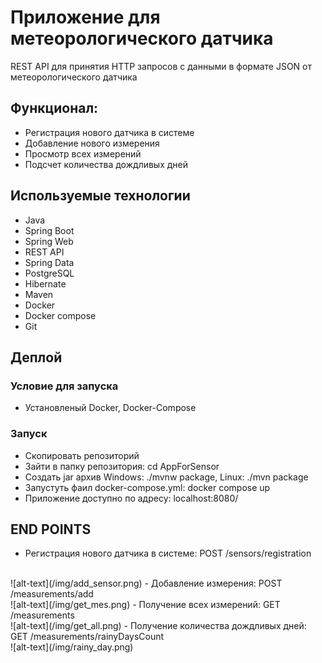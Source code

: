 # Приложение для метеорологического датчика

REST API для принятия HTTP запросов с данными в формате JSON от метеорологического датчика

<h2>Функционал:</h2>

- Регистрация нового датчика в системе
- Добавление нового измерения
- Просмотр всех измерений
- Подсчет количества дождливых дней

<h2>Используемые технологии</h2>
<ul>
  <li>Java</li>
  <li>Spring Boot</li>
  <li>Spring Web</li>
  <li>REST API</li>
  <li>Spring Data</li>
  <li>PostgreSQL</li>
  <li>Hibernate</li>
  <li>Maven</li>
  <li>Docker</li>
  <li>Docker compose</li>
  <li>Git</li>
</ul>

<h2>Деплой</h2>

<h3>Условие для запуска</h3>
<ul>
  <li> Установленый Docker, Docker-Сompose
</ul>

<h3>Запуск</h3>

<ul>
  <li> Скопировать репозиторий
  <li> Зайти в папку репозитория: cd AppForSensor
  <li> Создать jar архив Windows: ./mvnw package, Linux: ./mvn package </li>
  <li> Запустуть фаил docker-compose.yml: docker compose up</li>
  <li> Приложение доступно по адресу: localhost:8080/ </li>
</ul>


<h2>END POINTS</h2>

-  Регистрация нового датчика в системе: POST /sensors/registration
 </br>
   ![alt-text](/img/add_sensor.png)
-  Добавление измерения: POST /measurements/add </br>
   ![alt-text](/img/get_mes.png)
-  Получение всех измерений: GET /measurements </br>
   ![alt-text](/img/get_all.png)
-  Получение количества дождливых дней: GET /measurements/rainyDaysCount </br>
   ![alt-text](/img/rainy_day.png)





